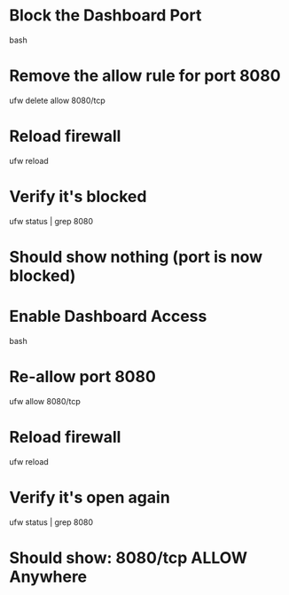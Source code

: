 # Block the Dashboard Port
bash
# Remove the allow rule for port 8080
ufw delete allow 8080/tcp

# Reload firewall
ufw reload

# Verify it's blocked
ufw status | grep 8080
# Should show nothing (port is now blocked)

# Enable Dashboard Access
bash
# Re-allow port 8080
ufw allow 8080/tcp

# Reload firewall  
ufw reload

# Verify it's open again
ufw status | grep 8080
# Should show: 8080/tcp  ALLOW  Anywhere